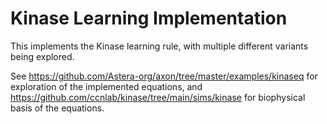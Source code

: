# Kinase Learning Implementation

This implements the Kinase learning rule, with multiple different variants being explored.

See https://github.com/Astera-org/axon/tree/master/examples/kinaseq for exploration of the implemented equations, and https://github.com/ccnlab/kinase/tree/main/sims/kinase for biophysical basis of the equations.


